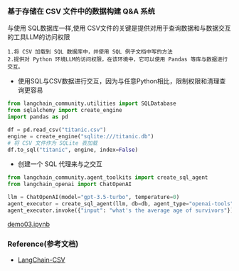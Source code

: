 ### 基于存储在 CSV 文件中的数据构建 Q&A 系统
与使用 SQL数据库一样,使用 CSV文件的关键是提供对用于查询数据和与数据交互的工具LLM的访问权限
```text
1.将 CSV 加载到 SQL 数据库中，并使用 SQL 例子文档中写的方法
2.提供对 Python 环境LLM的访问权限，在该环境中，它可以使用 Pandas 等库与数据进行交互。
```
- 使用SQL与CSV数据进行交互，因为与任意Python相比，限制权限和清理查询更容易
```python
from langchain_community.utilities import SQLDatabase
from sqlalchemy import create_engine
import pandas as pd

df = pd.read_csv("titanic.csv")
engine = create_engine("sqlite:///titanic.db")
# 将 CSV 文件作为 SQLite 表加载
df.to_sql("titanic", engine, index=False)
```
- 创建一个 SQL 代理来与之交互
```python
from langchain_community.agent_toolkits import create_sql_agent
from langchain_openai import ChatOpenAI

llm = ChatOpenAI(model="gpt-3.5-turbo", temperature=0)
agent_executor = create_sql_agent(llm, db=db, agent_type="openai-tools", verbose=True)
agent_executor.invoke({"input": "what's the average age of survivors"})
```

[demo03.ipynb](LangChain%2Fdemo03.ipynb)

### Reference(参考文档)

* [LangChain-CSV](https://python.langchain.com/docs/use_cases/sql/quickstart)



